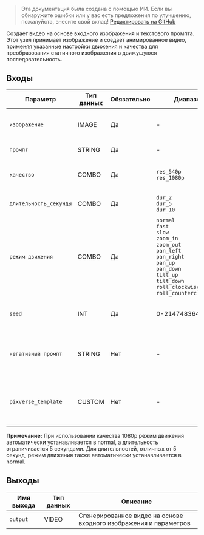 > Эта документация была создана с помощью ИИ. Если вы обнаружите ошибки или у вас есть предложения по улучшению, пожалуйста, внесите свой вклад! [Редактировать на GitHub](https://github.com/Comfy-Org/embedded-docs/blob/main/comfyui_embedded_docs/docs/PixverseImageToVideoNode/ru.md)

Создает видео на основе входного изображения и текстового промпта. Этот узел принимает изображение и создает анимированное видео, применяя указанные настройки движения и качества для преобразования статичного изображения в движущуюся последовательность.

## Входы

| Параметр | Тип данных | Обязательно | Диапазон | Описание |
|-----------|-----------|----------|-------|-------------|
| `изображение` | IMAGE | Да | - | Входное изображение для преобразования в видео |
| `промпт` | STRING | Да | - | Промпт для генерации видео |
| `качество` | COMBO | Да | `res_540p`<br>`res_1080p` | Настройка качества видео (по умолчанию: res_540p) |
| `длительность_секунды` | COMBO | Да | `dur_2`<br>`dur_5`<br>`dur_10` | Длительность сгенерированного видео в секундах |
| `режим движения` | COMBO | Да | `normal`<br>`fast`<br>`slow`<br>`zoom_in`<br>`zoom_out`<br>`pan_left`<br>`pan_right`<br>`pan_up`<br>`pan_down`<br>`tilt_up`<br>`tilt_down`<br>`roll_clockwise`<br>`roll_counterclockwise` | Стиль движения, применяемый при генерации видео |
| `seed` | INT | Да | 0-2147483647 | Сид для генерации видео (по умолчанию: 0) |
| `негативный промпт` | STRING | Нет | - | Необязательное текстовое описание нежелательных элементов на изображении |
| `pixverse_template` | CUSTOM | Нет | - | Необязательный шаблон для влияния на стиль генерации, созданный узлом PixVerse Template |

**Примечание:** При использовании качества 1080p режим движения автоматически устанавливается в normal, а длительность ограничивается 5 секундами. Для длительностей, отличных от 5 секунд, режим движения также автоматически устанавливается в normal.

## Выходы

| Имя выхода | Тип данных | Описание |
|-------------|-----------|-------------|
| `output` | VIDEO | Сгенерированное видео на основе входного изображения и параметров |

